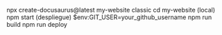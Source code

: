 npx create-docusaurus@latest my-website classic
cd my-website
(local)
npm start
(despliegue)
$env:GIT_USER=your_github_username
npm run build
npm run deploy